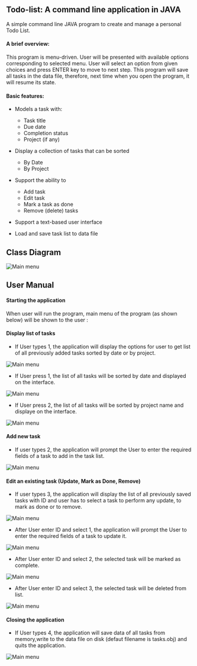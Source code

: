 ## Todo-list: A command line application in JAVA

A simple command line JAVA program to create and manage a personal Todo List.

#### A brief overview:


This program is menu-driven. User will be presented with available options corresponding to selected menu. User will select an option from given choices and press ENTER key to move to next step. This program will save all tasks in the data file, therefore, next time when you open the program, it will resume its state.

#### Basic features:

* Models a task with:
    * Task title
    * Due date
    * Completion status
    * Project (if any)
    
* Display a collection of tasks that can be sorted
    * By Date
    * By Project
   
* Support the ability to
   * Add task
   * Edit task
   * Mark a task as done
   * Remove (delete) tasks
   
* Support a text-based user interface

* Load and save task list to data file


## Class Diagram

![Main menu](UserManual/Class_Diagram.png)











## User Manual

#### Starting the application

When user will run the program, main menu of the program (as shown below) will be shown to the user :

#### Display list of tasks

* If User types 1, the application will display the options for user to get list of all previously added tasks sorted by date or by project.

 ![Main menu](UserManual/1.png)
 

* If User press 1, the list of all tasks will be sorted by date and displayed on the interface.


 ![Main menu](UserManual/2.png)
 

* If User press 2, the list of all tasks will be sorted by project name and displaye on the interface.


 ![Main menu](UserManual/3.png)
 

#### Add new task

* If user types 2, the application will prompt the User to enter the required fields of a task to add in the task list.

 ![Main menu](UserManual/4.png)


#### Edit an existing task (Update, Mark as Done, Remove)


* If user types 3, the application will display the list of all previously saved tasks with ID and user has to select a task to perform any update, to mark as done or to remove.

 ![Main menu](UserManual/5.png)
 

* After User enter ID and select 1, the application will prompt the User to enter the required fields of a task to update it.

 ![Main menu](UserManual/6.png)
 


* After User enter ID and select 2, the selected task will be marked as complete.

![Main menu](UserManual/7.png)


* After User enter ID and select 3, the selected task will be deleted from list.


![Main menu](UserManual/9.png)


#### Closing the application

* If User types 4, the application will save data of all tasks from memory,write to the data file on disk (defaut filename is tasks.obj) and quits the application.

![Main menu](UserManual/8.png)



